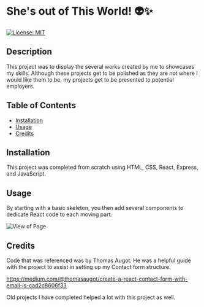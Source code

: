 # She's out of This World! 👽✨

[![License: MIT](https://img.shields.io/badge/License-MIT-yellow.svg)](https://opensource.org/licenses/MIT)


## Description

This project was to display the several works created by me to showcases my skills. Although these projects get to be polished as they are not where I would like them to be, my projects get to be presented to potential employers.

## Table of Contents
- [Installation](#installation)
- [Usage](#usage)
- [Credits](#credits)

## Installation

This project was completed from scratch using HTML, CSS, React, Express, and JavaScript. 

## Usage

By starting with a basic skeleton, you then add several components to dedicate React code to each moving part. 

![View of Page](./styles/PortfolioAlien.png)

## Credits

Code that was referenced was by Thomas Augot. He was a helpful guide with the project to assist in setting up my Contact form structure.

https://medium.com/@thomasaugot/create-a-react-contact-form-with-email-js-cad2c8606f33


Old projects I have completed helped a lot with this project as well.
